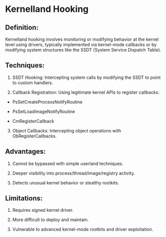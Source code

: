 # Kernelland Hooking

## Definition:

Kernelland hooking involves monitoring or modifying behavior at the kernel level using drivers, typically implemented via kernel-mode callbacks or by modifying system structures like the SSDT (System Service Dispatch Table).

## Techniques:

1) SSDT Hooking: Intercepting system calls by modifying the SSDT to point to custom handlers.

2) Callback Registration: Using legitimate kernel APIs to register callbacks:

 - PsSetCreateProcessNotifyRoutine

 - PsSetLoadImageNotifyRoutine

 - CmRegisterCallback

3) Object Callbacks: Intercepting object operations with ObRegisterCallbacks.

## Advantages:

1) Cannot be bypassed with simple userland techniques.

2) Deeper visibility into process/thread/image/registry activity.

3) Detects unusual kernel behavior or stealthy rootkits.

## Limitations:

1) Requires signed kernel driver.

2) More difficult to deploy and maintain.

3) Vulnerable to advanced kernel-mode rootkits and driver exploitation.
